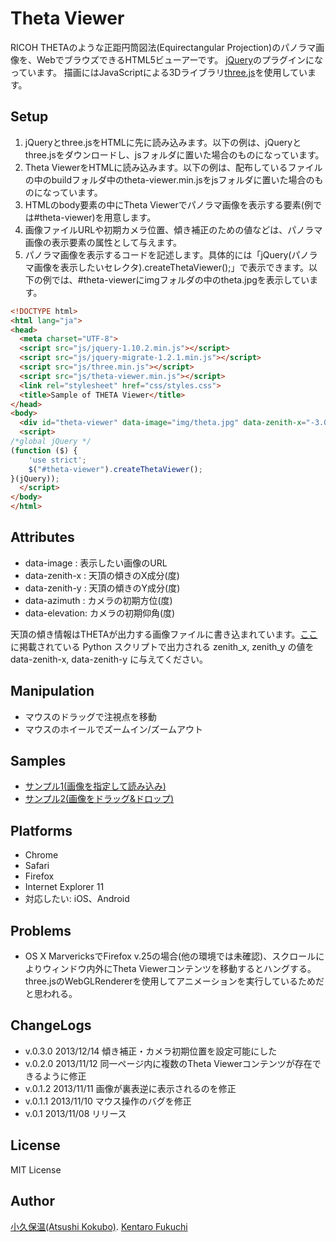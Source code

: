 Theta Viewer
============

RICOH THETAのような正距円筒図法(Equirectangular Projection)のパノラマ画像を、WebでブラウズできるHTML5ビューアーです。
[jQuery](http://jquery.com/)のプラグインになっています。
描画にはJavaScriptによる3Dライブラリ[three.js](http://threejs.org/)を使用しています。

Setup
-------------

1. jQueryとthree.jsをHTMLに先に読み込みます。以下の例は、jQueryとthree.jsをダウンロードし、jsフォルダに置いた場合のものになっています。
2. Theta ViewerをHTMLに読み込みます。以下の例は、配布しているファイルの中のbuildフォルダ中のtheta-viewer.min.jsをjsフォルダに置いた場合のものになっています。
3. HTMLのbody要素の中にTheta Viewerでパノラマ画像を表示する要素(例では#theta-viewer)を用意します。
4. 画像ファイルURLや初期カメラ位置、傾き補正のための値などは、パノラマ画像の表示要素の属性として与えます。
5. パノラマ画像を表示するコードを記述します。具体的には「jQuery(パノラマ画像を表示したいセレクタ).createThetaViewer();」で表示できます。以下の例では、#theta-viewerにimgフォルダの中のtheta.jpgを表示しています。

```html
<!DOCTYPE html>
<html lang="ja">
<head>
  <meta charset="UTF-8">
  <script src="js/jquery-1.10.2.min.js"></script>
  <script src="js/jquery-migrate-1.2.1.min.js"></script>
  <script src="js/three.min.js"></script>
  <script src="js/theta-viewer.min.js"></script>
  <link rel="stylesheet" href="css/styles.css">
  <title>Sample of THETA Viewer</title>
</head>
<body>
  <div id="theta-viewer" data-image="img/theta.jpg" data-zenith-x="-3.0" data-zenith-y="2.0" data-azimuth="270" data-elevation="-10"></div>
  <script>
/*global jQuery */
(function ($) {
    'use strict';
    $("#theta-viewer").createThetaViewer();
}(jQuery));
  </script>
</body>
</html>
```

Attributes
----------

- data-image    : 表示したい画像のURL
- data-zenith-x : 天頂の傾きのX成分(度)
- data-zenith-y : 天頂の傾きのY成分(度)
- data-azimuth  : カメラの初期方位(度)
- data-elevation: カメラの初期仰角(度)

天頂の傾き情報はTHETAが出力する画像ファイルに書き込まれています。[ここ](http://d.hatena.ne.jp/xanxys/20131110/1384094832)に掲載されている Python スクリプトで出力される zenith\_x, zenith\_y の値を data-zenith-x, data-zenith-y に与えてください。

Manipulation
------------

- マウスのドラッグで注視点を移動
- マウスのホイールでズームイン/ズームアウト

Samples
-------

* [サンプル1(画像を指定して読み込み)](http://akokubo.github.io/ThetaViewer/demo1.html)
* [サンプル2(画像をドラッグ&ドロップ)](http://akokubo.github.io/ThetaViewer/demo2.html)

Platforms
---------

- Chrome
- Safari
- Firefox
- Internet Explorer 11
- 対応したい: iOS、Android

Problems
--------

- OS X MarvericksでFirefox v.25の場合(他の環境では未確認)、スクロールによりウィンドウ内外にTheta Viewerコンテンツを移動するとハングする。three.jsのWebGLRendererを使用してアニメーションを実行しているためだと思われる。

ChangeLogs
----------

- v.0.3.0 2013/12/14 傾き補正・カメラ初期位置を設定可能にした
- v.0.2.0 2013/11/12 同一ページ内に複数のTheta Viewerコンテンツが存在できるように修正
- v.0.1.2 2013/11/11 画像が裏表逆に表示されるのを修正
- v.0.1.1 2013/11/10 マウス操作のバグを修正
- v.0.1 2013/11/08 リリース


License
-------

MIT License

Author
------

[小久保温(Atsushi Kokubo)](http://www.dma.aoba.sendai.jp/~acchan/).
[Kentaro Fukuchi](http://fukuchi.org/)
